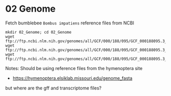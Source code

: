 # 02 Genome

Fetch bumblebee `Bombus impatiens` reference files from NCBI

```
mkdir 02_Genome; cd 02_Genome
wget ftp://ftp.ncbi.nlm.nih.gov/genomes/all/GCF/000/188/095/GCF_000188095.3_BIMP_2.2/GCF_000188095.3_BIMP_2.2_genomic.fna.gz
wget ftp://ftp.ncbi.nlm.nih.gov/genomes/all/GCF/000/188/095/GCF_000188095.3_BIMP_2.2/GCF_000188095.3_BIMP_2.2_rna.fna.gz
wget ftp://ftp.ncbi.nlm.nih.gov/genomes/all/GCF/000/188/095/GCF_000188095.3_BIMP_2.2/GCF_000188095.3_BIMP_2.2_genomic.gff.gz
```

Notes: Should be using reference files from the hymenoptera site

* https://hymenoptera.elsiklab.missouri.edu/genome_fasta

but where are the gff and transcriptome files?

